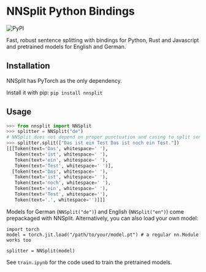 # NNSplit Python Bindings

![PyPI](https://img.shields.io/pypi/v/nnsplit)

Fast, robust sentence splitting with bindings for Python, Rust and Javascript and pretrained models for English and German.

## Installation

NNSplit has PyTorch as the only dependency.

Install it with pip: `pip install nnsplit`

## Usage

```python
>>> from nnsplit import NNSplit
>>> splitter = NNSplit("de")
# NNSplit does not depend on proper punctuation and casing to split sentences
>>> splitter.split(["Das ist ein Test Das ist noch ein Test."])
[[[Token(text='Das', whitespace=' '),
   Token(text='ist', whitespace=' '),
   Token(text='ein', whitespace=' '),
   Token(text='Test', whitespace=' ')],
  [Token(text='Das', whitespace=' '),
   Token(text='ist', whitespace=' '),
   Token(text='noch', whitespace=' '),
   Token(text='ein', whitespace=' '),
   Token(text='Test', whitespace=''),
   Token(text='.', whitespace='')]]]
```

Models for German (`NNSplit("de")`) and English (`NNSplit("en")`) come prepackaged with NNSplit. Alternatively, you can also load your own model:

```
import torch
model = torch.jit.load("/path/to/your/model.pt") # a regular nn.Module works too

splitter = NNSplit(model)
```

See `train.ipynb` for the code used to train the pretrained models.
